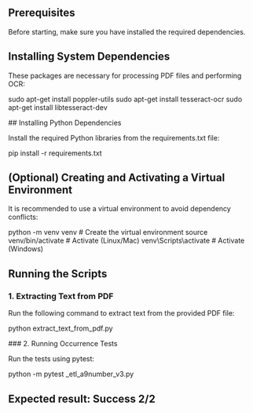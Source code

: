 ## Prerequisites

Before starting, make sure you have installed the required dependencies.

## Installing System Dependencies

These packages are necessary for processing PDF files and performing OCR:

sudo apt-get install poppler-utils
sudo apt-get install tesseract-ocr
sudo apt-get install libtesseract-dev

## Installing Python Dependencies

Install the required Python libraries from the requirements.txt file:

pip install -r requirements.txt

## (Optional) Creating and Activating a Virtual Environment

It is recommended to use a virtual environment to avoid dependency conflicts:

python -m venv venv  # Create the virtual environment
source venv/bin/activate  # Activate (Linux/Mac)
venv\Scripts\activate  # Activate (Windows)

## Running the Scripts

### 1️. Extracting Text from PDF

Run the following command to extract text from the provided PDF file:

python extract_text_from_pdf.py


### 2. Running Occurrence Tests

Run the tests using pytest:

python -m pytest _etl_a9number_v3.py

## Expected result: Success 2/2